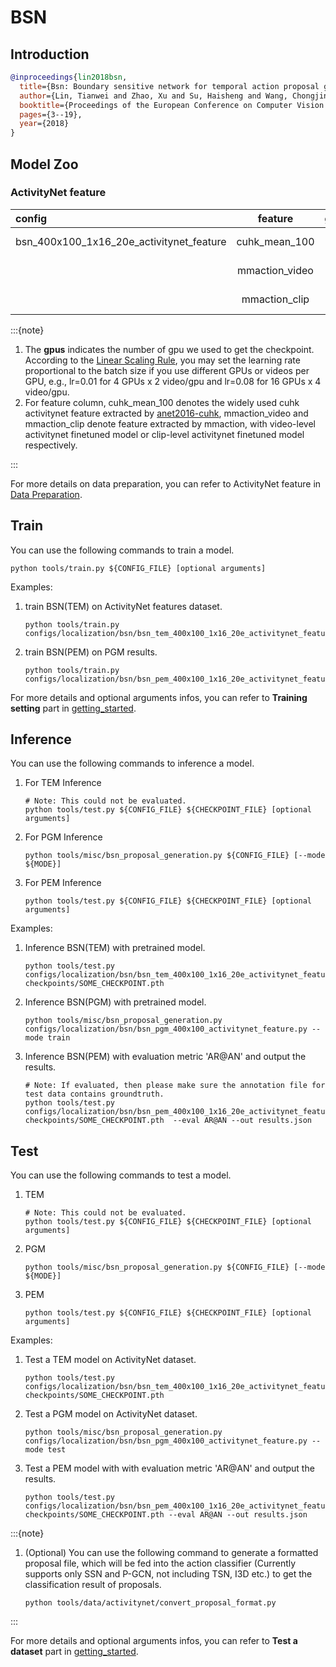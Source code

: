 # BSN

## Introduction

<!-- [ALGORITHM] -->

```BibTeX
@inproceedings{lin2018bsn,
  title={Bsn: Boundary sensitive network for temporal action proposal generation},
  author={Lin, Tianwei and Zhao, Xu and Su, Haisheng and Wang, Chongjing and Yang, Ming},
  booktitle={Proceedings of the European Conference on Computer Vision (ECCV)},
  pages={3--19},
  year={2018}
}
```

## Model Zoo

### ActivityNet feature

|config |feature | gpus| pretrain | AR@100| AUC | gpu_mem(M) | iter time(s) | ckpt | log| json|
|:--|:--:|:--:|:--:|:--:|:--:|:--:|:--:|:--:|:--:|:-:|
|bsn_400x100_1x16_20e_activitynet_feature |cuhk_mean_100 |1| None |74.66|66.45|41(TEM)+25(PEM)|0.074(TEM)+0.036(PEM)|[ckpt_tem](https://download.openmmlab.com/mmaction/localization/bsn/bsn_tem_400x100_1x16_20e_activitynet_feature/bsn_tem_400x100_1x16_20e_activitynet_feature_20200619-cd6accc3.pth) [ckpt_pem](https://download.openmmlab.com/mmaction/localization/bsn/bsn_pem_400x100_1x16_20e_activitynet_feature/bsn_pem_400x100_1x16_20e_activitynet_feature_20210203-1c27763d.pth)| [log_tem](https://download.openmmlab.com/mmaction/localization/bsn/bsn_tem_400x100_1x16_20e_activitynet_feature/bsn_tem_400x100_1x16_20e_activitynet_feature.log) [log_pem](https://download.openmmlab.com/mmaction/localization/bsn/bsn_pem_400x100_1x16_20e_activitynet_feature/bsn_pem_400x100_1x16_20e_activitynet_feature.log)| [json_tem](https://download.openmmlab.com/mmaction/localization/bsn/bsn_tem_400x100_1x16_20e_activitynet_feature/bsn_tem_400x100_1x16_20e_activitynet_feature.log.json)  [json_pem](https://download.openmmlab.com/mmaction/localization/bsn/bsn_pem_400x100_1x16_20e_activitynet_feature/bsn_pem_400x100_1x16_20e_activitynet_feature.log.json)|
| |mmaction_video |1| None |74.93|66.74|41(TEM)+25(PEM)|0.074(TEM)+0.036(PEM)|[ckpt_tem](https://download.openmmlab.com/mmaction/localization/bsn/bsn_tem_400x100_1x16_20e_mmaction_video/bsn_tem_400x100_1x16_20e_mmaction_video_20200809-ad6ec626.pth) [ckpt_pem](https://download.openmmlab.com/mmaction/localization/bsn/bsn_pem_400x100_1x16_20e_mmaction_video/bsn_pem_400x100_1x16_20e_mmaction_video_20200809-aa861b26.pth)| [log_tem](https://download.openmmlab.com/mmaction/localization/bsn/bsn_tem_400x100_1x16_20e_mmaction_video/bsn_tem_400x100_1x16_20e_mmaction_video_20200809.log) [log_pem](https://download.openmmlab.com/mmaction/localization/bsn/bsn_pem_400x100_1x16_20e_mmaction_video/bsn_pem_400x100_1x16_20e_mmaction_video_20200809.log) | [json_tem](https://download.openmmlab.com/mmaction/localization/bsn/bsn_tem_400x100_1x16_20e_mmaction_video/bsn_tem_400x100_1x16_20e_mmaction_video_20200809.json) [json_pem](https://download.openmmlab.com/mmaction/localization/bsn/bsn_pem_400x100_1x16_20e_mmaction_video/bsn_pem_400x100_1x16_20e_mmaction_video_20200809.json) |
| |mmaction_clip |1| None |75.19|66.81|41(TEM)+25(PEM)|0.074(TEM)+0.036(PEM)|[ckpt_tem](https://download.openmmlab.com/mmaction/localization/bsn/bsn_tem_400x100_1x16_20e_mmaction_clip/bsn_tem_400x100_1x16_20e_mmaction_clip_20200809-0a563554.pth) [ckpt_pem](https://download.openmmlab.com/mmaction/localization/bsn/bsn_pem_400x100_1x16_20e_mmaction_clip/bsn_pem_400x100_1x16_20e_mmaction_clip_20200809-e32f61e6.pth)| [log_tem](https://download.openmmlab.com/mmaction/localization/bsn/bsn_tem_400x100_1x16_20e_mmaction_clip/bsn_tem_400x100_1x16_20e_mmaction_clip_20200809.log) [log_pem](https://download.openmmlab.com/mmaction/localization/bsn/bsn_pem_400x100_1x16_20e_mmaction_clip/bsn_pem_400x100_1x16_20e_mmaction_clip_20200809.log) | [json_tem](https://download.openmmlab.com/mmaction/localization/bsn/bsn_tem_400x100_1x16_20e_mmaction_clip/bsn_tem_400x100_1x16_20e_mmaction_clip_20200809.json) [json_pem](https://download.openmmlab.com/mmaction/localization/bsn/bsn_pem_400x100_1x16_20e_mmaction_clip/bsn_pem_400x100_1x16_20e_mmaction_clip_20200809.json) |

:::{note}

1. The **gpus** indicates the number of gpu we used to get the checkpoint.
   According to the [Linear Scaling Rule](https://arxiv.org/abs/1706.02677), you may set the learning rate proportional to the batch size if you use different GPUs or videos per GPU,
   e.g., lr=0.01 for 4 GPUs x 2 video/gpu and lr=0.08 for 16 GPUs x 4 video/gpu.
2. For feature column, cuhk_mean_100 denotes the widely used cuhk activitynet feature extracted by [anet2016-cuhk](https://github.com/yjxiong/anet2016-cuhk), mmaction_video and mmaction_clip denote feature extracted by mmaction, with video-level activitynet finetuned model or clip-level activitynet finetuned model respectively.

:::

For more details on data preparation, you can refer to ActivityNet feature in [Data Preparation](/docs/data_preparation.md).

## Train

You can use the following commands to train a model.

```shell
python tools/train.py ${CONFIG_FILE} [optional arguments]
```

Examples:

1. train BSN(TEM) on ActivityNet features dataset.

    ```shell
    python tools/train.py configs/localization/bsn/bsn_tem_400x100_1x16_20e_activitynet_feature.py
    ```

2. train BSN(PEM) on PGM results.

    ```shell
    python tools/train.py configs/localization/bsn/bsn_pem_400x100_1x16_20e_activitynet_feature.py
    ```

For more details and optional arguments infos, you can refer to **Training setting** part in [getting_started](/docs/getting_started.md#training-setting).

## Inference

You can use the following commands to inference a model.

1. For TEM Inference

    ```shell
    # Note: This could not be evaluated.
    python tools/test.py ${CONFIG_FILE} ${CHECKPOINT_FILE} [optional arguments]
    ```

2. For PGM Inference

    ```shell
    python tools/misc/bsn_proposal_generation.py ${CONFIG_FILE} [--mode ${MODE}]
    ```

3. For PEM Inference

    ```shell
    python tools/test.py ${CONFIG_FILE} ${CHECKPOINT_FILE} [optional arguments]
    ```

Examples:

1. Inference BSN(TEM) with pretrained model.

    ```shell
    python tools/test.py configs/localization/bsn/bsn_tem_400x100_1x16_20e_activitynet_feature.py checkpoints/SOME_CHECKPOINT.pth
    ```

2. Inference BSN(PGM) with pretrained model.

    ```shell
    python tools/misc/bsn_proposal_generation.py configs/localization/bsn/bsn_pgm_400x100_activitynet_feature.py --mode train
    ```

3. Inference BSN(PEM) with evaluation metric 'AR@AN' and output the results.

    ```shell
    # Note: If evaluated, then please make sure the annotation file for test data contains groundtruth.
    python tools/test.py configs/localization/bsn/bsn_pem_400x100_1x16_20e_activitynet_feature.py  checkpoints/SOME_CHECKPOINT.pth  --eval AR@AN --out results.json
    ```

## Test

You can use the following commands to test a model.

1. TEM

    ```shell
    # Note: This could not be evaluated.
    python tools/test.py ${CONFIG_FILE} ${CHECKPOINT_FILE} [optional arguments]
    ```

2. PGM

    ```shell
    python tools/misc/bsn_proposal_generation.py ${CONFIG_FILE} [--mode ${MODE}]
    ```

3. PEM

    ```shell
    python tools/test.py ${CONFIG_FILE} ${CHECKPOINT_FILE} [optional arguments]
    ```

Examples:

1. Test a TEM model on ActivityNet dataset.

    ```shell
    python tools/test.py configs/localization/bsn/bsn_tem_400x100_1x16_20e_activitynet_feature.py checkpoints/SOME_CHECKPOINT.pth
    ```

2. Test a PGM model on ActivityNet dataset.

    ```shell
    python tools/misc/bsn_proposal_generation.py configs/localization/bsn/bsn_pgm_400x100_activitynet_feature.py --mode test
    ```

3. Test a PEM model with with evaluation metric 'AR@AN' and output the results.

    ```shell
    python tools/test.py configs/localization/bsn/bsn_pem_400x100_1x16_20e_activitynet_feature.py checkpoints/SOME_CHECKPOINT.pth --eval AR@AN --out results.json
    ```

:::{note}

1. (Optional) You can use the following command to generate a formatted proposal file, which will be fed into the action classifier (Currently supports only SSN and P-GCN, not including TSN, I3D etc.) to get the classification result of proposals.

    ```shell
    python tools/data/activitynet/convert_proposal_format.py
    ```

:::

For more details and optional arguments infos, you can refer to **Test a dataset** part in [getting_started](/docs/getting_started.md#test-a-dataset).
